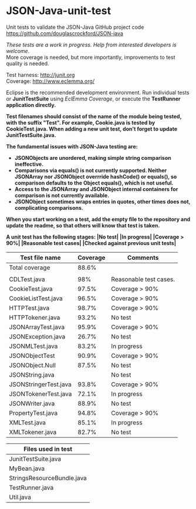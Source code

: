# JSON-Java-unit-test

Unit tests to validate the JSON-Java GitHub project code<br>
https://github.com/douglascrockford/JSON-java<br>

*These tests are a work in progress. Help from interested developers is welcome.*<br>
More coverage is needed, but more importantly, improvements to test quality is needed.<br>

Test harness: http://junit.org<br>
Coverage: http://www.eclemma.org/<br>

Eclipse is the recommended development environment.
Run individual tests or <b>JunitTestSuite</b> using *EclEmma Coverage*, or execute the <b>TestRunner<b> application directly.<br>

Test filenames should consist of the name of the module being tested, with the suffix "Test". 
For example, <b>Cookie.java</b> is tested by <b>CookieTest.java</b>.
When adding a new unit test, don't forget to update <b>JunitTestSuite.java</b>.

The fundamental issues with JSON-Java testing are:
* <b>JSONObjects</b> are unordered, making simple string comparison ineffective. 
* Comparisons via **equals()** is not currently supported. Neither <b>JSONArray</b> nor <b>JSONObject</b> overrride <b>hashCode()</b> or <b>equals()</b>, so comparison defaults to the <b>Object</b> equals(), which is not useful.
* Access to the <b>JSONArray</b> and <b>JSONObject</b> internal containers for comparison is not currently available.
* <b>JSONObject</b> sometimes wraps entries in quotes, other times does not, complicating comparisons.

When you start working on a test, add the empty file to the repository and update the readme, so that others will know that test is taken.

A unit test has the following stages:
|No test|
|In progress|
|Coverage > 90%|
|Reasonable test cases|
|Checked against previous unit tests|

| Test file name  | Coverage | Comments |
| ------------- | ------------- | ---- |
| Total coverage | 88.6% | | | 
| | | | 
| CDLTest.java | 98% | Reasonable test cases.  |
| CookieTest.java  | 97.5%   | Coverage > 90% |
| CookieListTest.java |96.5% | Coverage > 90% |
| HTTPTest.java | 98.7%| Coverage > 90% | 
| HTTPTokener.java |93.2% | No test   | 
| JSONArrayTest.java |95.9% | Coverage > 90% | 
| JSONException.java | 26.7% | No test |
| JSONMLTest.java | 83.2%| In progress | 
| JSONObjectTest | 90.9% | Coverage > 90% | 
| JSONObject.Null | 87.5% | No test  | 
| JSONString.java | | No test  | 
| JSONStringerTest.java | 93.8%| Coverage > 90% | 
| JSONTokenerTest.java | 72.1% | In progress | 
| JSONWriter.java | 88.9% | No test | 
| PropertyTest.java  | 94.8%  | Coverage > 90% |
| XMLTest.java | 85.1% | In progress |
| XMLTokener.java| 82.7%| No test  | 

| Files used in test |
| ------------- |  
| JunitTestSuite.java | 
| MyBean.java | 
| StringsResourceBundle.java | 
|TestRunner.java | 
| Util.java | 



